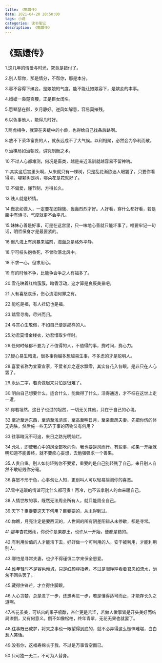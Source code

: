 ```yaml
---
title: 《甄嬛传》
date: 2021-04-20 20:50:00
tags: 小说
categories: 读书笔记
description: 《甄嬛传》
---
```


# 《甄嬛传》

1.这几年的情爱与时光，究竟是错付了。

2.别人帮你，那是情分，不帮你，那是本分。

3.容不容得下嫔妾，是娘娘的气度。能不能让娘娘容下，是嫔妾的本事。

4.嬛嬛一袅楚宫腰，正是臣女闺名。

5.愿琴瑟在御，岁月静好。逆风如解意，容易莫摧残。

6.以色事他人，能得几时好。

7.两虎相争，就算在夹缝中的小兽，也得给自己找条后路啊。

8.放不下荣华富贵的人，就永远成不了大气候。以利相聚，必然会为争利而散。

9.治棋局如治朝政，讲究制衡之术。

10.不过人心都难测，何况是畜类，越是亲近温驯就越容易不留神呐。

11.其实这后宫里头啊，从来就只有一棵树，只是乱花渐欲迷人眼罢了，只要你看得清，哪颗树是树，哪朵花是花就好了。

12.不偏爱，懂节制，方得长久。

13.贱人就是矫情。

14.做衣如做人，一定要花团锦簇、轰轰烈烈才好。人好看，穿什么都好看，若是腹中有诗书，气度就更不会平凡。

15.妹妹心善是好事，可是在这宫里，只一味地心善就只能坏事了。唯要牢记一句话，明哲保身才是最要紧的。

16.但凡海上有风暴来临前，海面总是格外平静。

18.宁可枝头抱香死，不曾吹落北风中。

18.不求一心，但求用心。

19.有的时候不争，比能争会争之人有福多了。

20.雪花映着红梅簇簇，暗香浮动，这才算是良辰美景吧。

21.人有喜怒哀乐，伤心流泪何罪之有。

22.能吃是福，有人挂记也是福。

23.踏雪寻梅，尽兴而归。

24.与其心生敬佩，不如自己便是那样的人。

25.劝君莫惜金缕衣，劝君惜取少年时。

26.任何时候都不要为了不值得的人，不值得的事，费时间，费心力。

27.疑心易生暗鬼，很多事你越多想越易生事，不多虑的才是聪明人。

28.喜爱者称为宜室宜家，不爱者弃之逐水飘零，其实各花入各眼，是非只在人心罢了。

29.永远二字，若真做起来只怕是很难了。

30.明白自己想要什么，适合什么，能做得了什么，活得通透，才不枉在这世上走一遭。

31.你若坦然，这日子也过的坦然，一切无关其他，只在于自己的心境。

32.至近至远东西，至清至浅清溪，至高至明日月，至亲至疏夫妻。先把你伤的体无完肤，然后施一些无济于事的药物又有何用？

33.往事暗沉不可追，来日之路光明灿烂。

34.允礼，即使我心中的风全部吹向你，我也要逆风而行。有些事，如果一开始就明知道不能善终，就不要痴心妄想，去勉强强求一个善果。

35.人贵自重。别人如何轻贱你不要紧，重要的是自己别轻贱了自己。来日别人自然不敢轻贱你分毫。

36.喜怒不形于色，心事勿让人知，更别叫人可以轻易揣测你的喜恶。

37.雪中送碳的情谊可比什么都可贵！再冷，也不该拿别人的血来暖自己。

38.人情世故的事，既然无法周全所有人，就只能周全自己。

39.天下？臣妾要这天下何用？臣妾要的，从未得到过。

40.你瞧，月亮注定是要西沉的，人世间的所有阴差阳错从未停歇，都是寻常。

41.那年杏花微雨，你说你是果郡王，也许从一开始，便都是错的。

42.有利用价值的人才能活下去，好好做一个可利用的人，安于被利用，才能利用别人。

43.哪怕是寻常夫妻，也少不得谨慎二字来保全恩爱。

44.谁年轻时不是容色倾城，只是红颜弹指老，不过是眼睁睁看着君恩如流水，匆匆不回头罢了。

45.藏得住锋芒，才立得住脚跟。

46.人心贪婪，总是进了一步，还想再进一步，若是懂得适可而止，才能存长久之道啊。

47.杏花虽美，可结出的果子极酸，杏仁更是苦涩，若做人做事皆是开头美好而结局潦倒，又有何意义。倒不如像松柏，终年青翠，无花无果也就罢了。

48.往事既已成梦，将来之事也一眼望得到底的，就不必弄得这么憔悴难堪，白白惹人笑话。

49.没有你，这福寿绵长于我，不过是万事皆空而已。

50.只可独一无二，不可为人替身。
